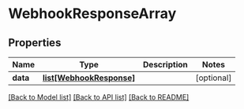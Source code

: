 # WebhookResponseArray

## Properties
Name | Type | Description | Notes
------------ | ------------- | ------------- | -------------
**data** | [**list[WebhookResponse]**](WebhookResponse.md) |  | [optional] 

[[Back to Model list]](../README.md#documentation-for-models) [[Back to API list]](../README.md#documentation-for-api-endpoints) [[Back to README]](../README.md)

